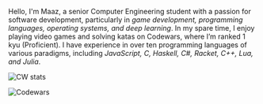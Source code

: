 <!--
**MaazSaeed/MaazSaeed** is a ✨ _special_ ✨ repository because its `README.md` (this file) appears on your GitHub profile.


Here are some ideas to get you started:
-->

Hello, I'm Maaz, a senior Computer Engineering student with a passion for software development, particularly in _game development, programming languages, operating systems, and deep learning_. In my spare time, I enjoy playing video games and solving katas on Codewars, where I’m ranked 1 kyu (Proficient). I have experience in over ten programming languages of various paradigms, including _JavaScript, C, Haskell, C#, Racket, C++, Lua, and Julia_.


<!--
-  👯 I’m looking to collaborate on 
- 🤔 I’m looking for help with ...
- 💬 Ask me about ...
- 📫 How to reach me: ...
- 
-->
![CW stats](https://www.codewars.com/users/maaze_e/badges/large)

![Codewars](https://github.r2v.ch/codewars?user=maaze_e&name=true&top_languages=true&hide_clan=true&stroke=%23b362ff&theme=gradient)
